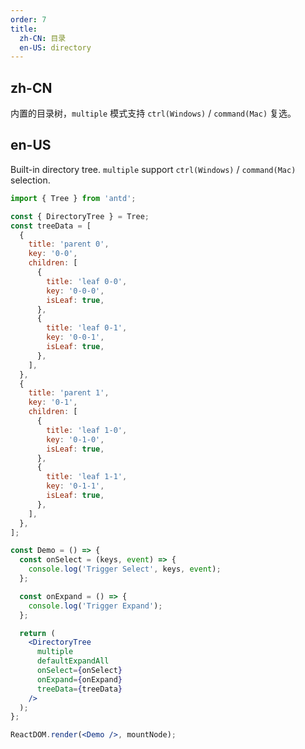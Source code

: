```yaml
---
order: 7
title:
  zh-CN: 目录
  en-US: directory
---
```


## zh-CN

内置的目录树，`multiple` 模式支持 `ctrl(Windows)` / `command(Mac)` 复选。

## en-US

Built-in directory tree. `multiple` support `ctrl(Windows)` / `command(Mac)` selection.

```jsx
import { Tree } from 'antd';

const { DirectoryTree } = Tree;
const treeData = [
  {
    title: 'parent 0',
    key: '0-0',
    children: [
      {
        title: 'leaf 0-0',
        key: '0-0-0',
        isLeaf: true,
      },
      {
        title: 'leaf 0-1',
        key: '0-0-1',
        isLeaf: true,
      },
    ],
  },
  {
    title: 'parent 1',
    key: '0-1',
    children: [
      {
        title: 'leaf 1-0',
        key: '0-1-0',
        isLeaf: true,
      },
      {
        title: 'leaf 1-1',
        key: '0-1-1',
        isLeaf: true,
      },
    ],
  },
];

const Demo = () => {
  const onSelect = (keys, event) => {
    console.log('Trigger Select', keys, event);
  };

  const onExpand = () => {
    console.log('Trigger Expand');
  };

  return (
    <DirectoryTree
      multiple
      defaultExpandAll
      onSelect={onSelect}
      onExpand={onExpand}
      treeData={treeData}
    />
  );
};

ReactDOM.render(<Demo />, mountNode);
```
